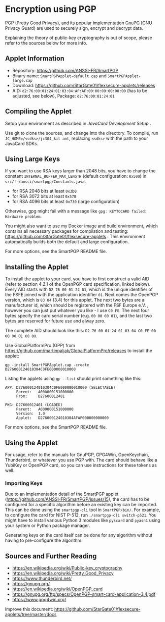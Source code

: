 # Encryption using PGP

PGP (Pretty Good Privacy), and its popular implementation GnuPG (GNU Privacy Guard) are used to securely sign, encrypt and decrypt data.

Explaining the theory of public-key cryptography is out of scope, please refer to the sources below for more info.

## Applet Information

- Repository: https://github.com/ANSSI-FR/SmartPGP
- Binary name: `SmartPGPApplet-default.cap` and `SmartPGPApplet-large.cap`
- Download: https://github.com/StarGate01/flexsecure-applets/releases
- AID: `d2:76:00:01:24:01:03:04:AF:AF:00:00:00:00:00:00` (has to be adjusted, see below), Package: `d2:76:00:01:24:01`

## Compiling the Applet

Setup your environment as described in *JavaCard Development Setup* .

Use git to clone the sources, and change into the directory. To compile, run `JC_HOME=/<sdks>/jc304_kit ant`, replacing `<sdks>` with the path to your JavaCard SDKs.

## Using Large Keys

If you want to use RSA keys larger than 2048 bits, you have to change the constant `INTERNAL_BUFFER_MAX_LENGTH` (default configuration: `0x500`) in `src/fr/anssi/smartpgp/Constants.java`:

- for RSA 2048 bits at least `0x3b0`
- for RSA 3072 bits at least `0x570`
- for RSA 4096 bits at least `0x730` (large configuration)

Otherwise, gpg might fail with a message like `gpg: KEYTOCARD failed: Hardware problem`.

You might also want to use my Docker image and build environment, which contains all necessary packages for compilation and testing: https://github.com/StarGate01/flexsecure-applets . This environment automatically builds both the default and large configuration.

For more options, see the SmartPGP README file.

## Installing the Applet

To install the applet to your card, you have to first construct a valid AID (refer to section 4.2.1 of the OpenPGP card specification, linked below). Every AID starts with `D2 76 00 01 24 01`, which is the unique identifier of the FSFE joined with the application identifier `01`. Next comes the OpenPGP version, which is `03 04` (3.4) for this applet. The next two bytes are a manufacturer id, which should be registered with the FSF Europe e.V. , however you can just put whatever you like - I use `C0 FE`. The next four bytes specify the card serial number (e.g. `00 00 00 01`), and the last two bytes are reserved for future use and alway zero.

The complete AID should look like this: `D2 76 00 01 24 01 03 04 C0 FE 00 00 00 01 00 00`.

Use GlobalPlatformPro (GPP) from https://github.com/martinpaljak/GlobalPlatformPro/releases to install the applet:

```
gp -install SmartPGPApplet.cap -create D276000124010304C0FE000000010000
```

Listing the applets using `gp --list` should print something like this:

```
APP: D276000124010304C0FE000000010000 (SELECTABLE)
     Parent:   A000000151000000
     From:     D27600012401

PKG: D27600012401 (LOADED)
     Parent:   A000000151000000
     Version:  1.0
     Applet:   D276000124010304AFAF000000000000  
```

For more options, see the SmartPGP README file.

## Using the Applet

For usage, refer to the manuals for GnuPGP, GPG4Win, OpenKeychain, Thunderbird, or whatever you use PGP with. The card should behave like a YubiKey or OpenPGP card, so you can use instructions for these tokens as well.

### Importing Keys

Due to an implementation detail of the SmartPGP applet (https://github.com/ANSSI-FR/SmartPGP/issues/15), the card has to be configured for a specific algorithm before an existing key can be imported. This can be done using the `smartpgp-cli` tool in `SmartPGP/bin/`. For example, to configure the card for NIST P-512, run `./smartpgp-cli switch-p521`. You might have to install various Python 3 modules like `pyscard` and `pyasn1` using your system or Python package manager.

Generating keys on the card itself can be done for any algorithm without having to pre-configure the algorithm.

## Sources and Further Reading

- https://en.wikipedia.org/wiki/Public-key_cryptography
- https://en.wikipedia.org/wiki/Pretty_Good_Privacy
- https://www.thunderbird.net/
- https://gnupg.org/
- https://en.wikipedia.org/wiki/OpenPGP_card
- https://gnupg.org/ftp/specs/OpenPGP-smart-card-application-3.4.pdf
- https://www.gpg4win.org/


Improve this document: https://github.com/StarGate01/flexsecure-applets/tree/master/docs